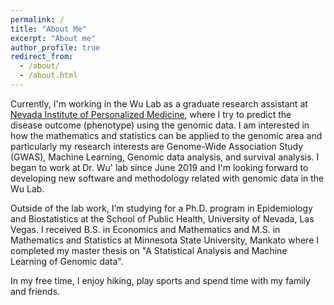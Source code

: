 ```yaml
---
permalink: /
title: "About Me"
excerpt: "About me"
author_profile: true
redirect_from: 
  - /about/
  - /about.html
---
```


Currently, I'm working in the Wu Lab as a graduate research assistant at [Nevada Institute of Personalized Medicine](https://www.unlv.edu/nipm), where I try to predict the disease outcome (phenotype) using the genomic data. I am interested in how the mathematics and statistics can be applied to the genomic area and particularly my research interests are Genome-Wide Association Study (GWAS), Machine Learning, Genomic data analysis, and survival analysis. I began to work at Dr. Wu' lab since June 2019 and I'm looking forward to developing new software and methodology related with genomic data in the Wu Lab. 


Outside of the lab work, I’m studying for a Ph.D. program in Epidemiology and Biostatistics at the School of Public Health, University of Nevada, Las Vegas. I received B.S. in Economics and Mathematics and M.S. in Mathematics and Statistics at Minnesota State University, Mankato where I completed my master thesis on "A Statistical Analysis and Machine Learning of Genomic data".
		 

In my free time, I enjoy hiking, play sports and spend time with my family and friends.
